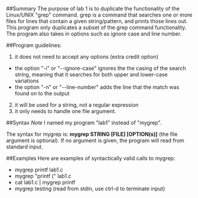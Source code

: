 ##Summary
The purpose of lab 1 is to duplicate the functionality of the Linux/UNIX "grep" command. grep is a command that searches one or more files for lines that contain a given string/pattern, and prints those lines out. This program only duplicates a subset of the grep command functionality. The program also takes in options such as ignore case and line number.

##Program guidelines:
1. it does not need to accept any options (extra credit option)
 * the option "-i" or "--ignore-case" ignores the the casing of the search string, meaning that it searches for both upper and lower-case variations
 * the option "-n" or "--line-number" adds the line that the match was found on to the output
2. it will be used for a string, not a regular expression
3. it only needs to handle one file argument.

##Syntax
*Note* I named my program "lab1" instead of "mygrep".

The syntax for mygrep is:
**mygrep STRING \[FILE\] \[OPTION(s)\]** (the file argument is optional). If no argument is given, the program will read from standard input.

##Examples
Here are examples of syntactically valid calls to mygrep:
* mygrep printf lab1.c
* mygrep "printf (" lab1.c
* cat lab1.c | mygrep printf
* mygrep testing (read from stdin, use ctrl-d to terminate input)
